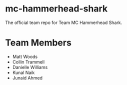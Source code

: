 # mc-hammerhead-shark
The official team repo for Team MC Hammerhead Shark.

# Team Members
- Matt Woods
- Collin Trammell
- Danielle Williams
- Kunal Naik
- Junaid Ahmed
